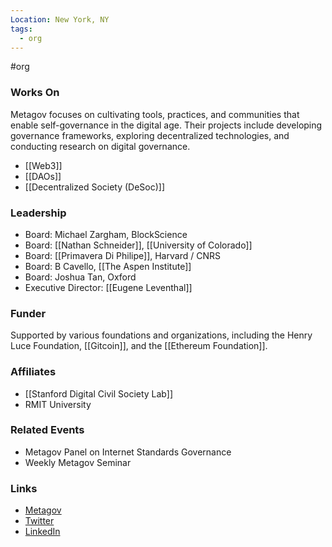 ```yaml
---
Location: New York, NY
tags:
  - org
---
```

#org

### Works On
Metagov focuses on cultivating tools, practices, and communities that enable self-governance in the digital age. Their projects include developing governance frameworks, exploring decentralized technologies, and conducting research on digital governance.

- [[Web3]]
- [[DAOs]]
- [[Decentralized Society (DeSoc)]]

### Leadership
- Board: Michael Zargham, BlockScience
- Board: [[Nathan Schneider]], [[University of Colorado]]
- Board: [[Primavera Di Philipe]], Harvard / CNRS
- Board: B Cavello, [[The Aspen Institute]]
- Board: Joshua Tan, Oxford
- Executive Director: [[Eugene Leventhal]]

### Funder
Supported by various foundations and organizations, including the Henry Luce Foundation, [[Gitcoin]], and the [[Ethereum Foundation]].

### Affiliates
- [[Stanford Digital Civil Society Lab]]
- RMIT University

### Related Events
- Metagov Panel on Internet Standards Governance
- Weekly Metagov Seminar

### Links
- [Metagov](https://metagov.org/)
- [Twitter](https://twitter.com/metagovproject)
- [LinkedIn](https://www.linkedin.com/company/metagov)